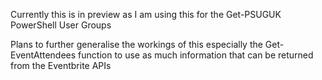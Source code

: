 Currently this is in preview as I am using this for the Get-PSUGUK PowerShell User Groups

Plans to further generalise the workings of this especially the Get-EventAttendees function to use as much information that can be returned from the Eventbrite APIs
